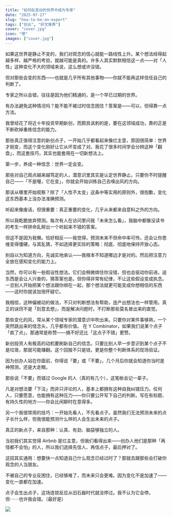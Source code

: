 ```yaml
---
title: "如何在变动的世界中成为专家"
date: "2025-07-27"
slug: "how-to-be-an-expert"
tags: ["创业", "好文推荐"]
cover: "cover.jpg"
icon: "😎"
images: ["cover.jpg"]
---
```

如果这世界是静止不变的，我们对观念的信心就能一路线性上升。某个想法经得起越多样、越严格的考验，就越可能是真的。许多人其实默默相信这一点——对「人性」这种变化不大的领域来说，这么想或许没错。



但对那些会变的东西——也就是几乎所有其他事物——你就不能再这样信任自己的判断了。



专家之所以会错，往往是因为他们精通的，是一个早已过期的世界。



有办法避免这种情况吗？能不能不被过时信念困住？答案是——可以，但得靠一点方法。



我曾经花了将近十年投资早期新创，而颇具讽刺的是，要在这领域成功，靠的正是不断砍掉重练信念的能力。



那些真正值得注意的新创点子，一开始几乎都看起来像烂主意，原因很简单：世界才刚变，而这个变化刚好让它从坏变成了对。我花了很多时间学会分辨这种「翻盘」，而这套技巧，其实也能套用在一切新想法上。



第一步，养成一种信念：世界一定会变。



那些对自己观点越来越笃定的人，潜意识里其实是认定世界静止。只要你不时提醒自己——「不是喔，它在变」，你就会开始训练自己去嗅出风的方向。



那该从哪里开始观察？除了「人性不太变」这条中等实用的原则外，很抱歉，变化这东西基本上没办法准确预测。



听起来像废话，但很重要：真正重要的变化，几乎从来都来自意料之外的方向。



所以我乾脆放弃预测。每次有人在访问里问我「未来怎么看」，我脑中都像没读书的考生一样拼命乱掰出一个听起来不错的答案。



但这不是因为我懒。恰好相反——我觉得，预测未来不但命中率可怜，还会让你思维变得僵硬。与其乱猜，不如选择更实际的策略：彻底、彻底地保持开放心态。



别自以为知道方向，先诚实地承认——我根本不知道哪边才是对的。然后把注意力全放在感知变化的能力上。



当然，你可以有一些假设性想法。它们会稍微绑住你没错，但也会驱动你前进。追东西是会让人兴奋的，猜答案也是。但你得非常有纪律，不让这些假设变成执念。
一旦别人开始把某个想法跟你绑在一起，那个想法就更可能变成你想相信的东西——这时你就该加倍怀疑它。



我相信，这种偏被动的做法，不只对判断想法有帮助，连产出想法也一样管用。真正的诀窍不是「刻意去想」，而是解决问题时，不打断那些莫名冒出来的直觉。



那些变化的风，常从某个领域专家的潜意识中吹出来。只要你对某件事够熟，一个突然跳出来的怪念头，几乎都有价值。
在 Y Combinator，如果我们说某个点子「疯了点」，那通常是称赞——搞不好还比「这点子不错」更赞。



新创投资人有极高的动机要刷新自己的信念。只要比别人早一步意识到某个点子不是垃圾，那就可能赚翻。这个回报不只是钱，更是你整个判断体系的现场验证。



因为创办人站在你面前，你得说「要」或「不要」，几个月后你就会知道你当时是神预测，还是大走眼。



那些说「不要」而错过 Google 的人（真的有几个），这笔帐会记一辈子。



凡是对想法要「下注」而非只评论的人，基本上都拥有这种自我纠错压力。任何人，只要愿意，也能拥有这种压力——你只要公开写下自己的判断。写在有标题、有持久性的地方——你会比闲聊时在意得多。



另一个我很常用的技巧：一开始先看人，不先看点子。虽然我们无法预测未来的点子长什么样，但我很能预测什么样的人会生出未来的点子。



真正的新点子，来自那种：认真、有劲、脑袋够独立的人。



当初我们其实觉得 Airbnb 是烂主意，但我们看得出来——创办人他们是那种「再怪都不会怕」的人，所以我们选择先信人、再信点子，最后押对了。



这招其实通用：想要快一点知道自己什么观念已经过时了？那就去跟那些会打破你观念的人当朋友。



不被自己的专业反困住，已经够难了，而未来只会更难。因为变化不是加速了——变化一直都在加速。



点子会生出点子，这场连锁反应从旧石器时代就没停过。我不认为它会停。
但⋯⋯也许我会错。（最好是）




![](https://prod-files-secure.s3.us-west-2.amazonaws.com/112d0858-5090-4d34-a606-b75eb8d65fd2/46476355-9cf3-4e99-9b7a-3531bc426380/1000202064.png?X-Amz-Algorithm=AWS4-HMAC-SHA256&X-Amz-Content-Sha256=UNSIGNED-PAYLOAD&X-Amz-Credential=ASIAZI2LB466YDOGWFK6%2F20251009%2Fus-west-2%2Fs3%2Faws4_request&X-Amz-Date=20251009T204505Z&X-Amz-Expires=3600&X-Amz-Security-Token=IQoJb3JpZ2luX2VjEEQaCXVzLXdlc3QtMiJHMEUCIQDE%2BpGbjRmgPHTdOMQ4ITJJFh5MKDSMBoESnyZ4YXIcpgIgbdaKy9ogA2A9%2BlTdwUL0xxiL8nd%2F0%2FerQkzMdddzBRwqiAQI3f%2F%2F%2F%2F%2F%2F%2F%2F%2F%2FARAAGgw2Mzc0MjMxODM4MDUiDPJRznfTJb%2BwFxQcVSrcA8ErW0F9hL7pQMw9TSgzrv40HrLDxN9ROCqjXf4r3izkQnQq8EL%2BUjWaQZGSQHic2m8ONmGyLKGzkdnGnft9tVaJdnl454Kv2AWvwOj9gbsiFmiN0RqCODQZ236rHWkfAqkRFcXYxZKUnEtGRofeLcwX0RE9YVilZWMIB61R6LDhUFntDVux15l9mHcj0JpKcd57VwYZNTNf7v6dqpSebHesOnUwXl3ON%2FQr2Il%2FPaaP%2B1mYPnxTYb5v1o4vyVS0hfYZgHIYvEceTkHLYsJkmiCnaEtpBTl7Z68GEYBFEm0H6rDieohZcTRdlD67a6zSy81qNRYYdYKKR1oFzkXsCMGbsFaP1f1aVJal7Ub1eZTwv2H27pNhjpERDAlRxCA2nT1STEGzhxzUFhe%2BOj7RXXx6uzXc9Jhl%2BIz3iIk23r7hh5hP9hvmNXdk7cjnn9NCg6UYq4K6ozJf2wlOwFil03P7M97je2WVZeuA1Utup5z4iQ39QdGJ16S1xcdBbUI0YLTpz4tvU23jB%2BiPTBWFm4hOlIcnpckSsp09zExawHruADvxghmRwthUoK8RVeljSeIO7JNpFN3%2FSH6PK5KISeNaJwWzW3Ob8tiyyYahQjUcovfGiJdBTi2B77keMLmkoMcGOqUBcFl6JmfmR5s%2Fj81VjqvxMFKVhX2re2QX5%2BSUt0VoR5O0QMUG4B6FT7M6y%2BCaTz365qLK5XF6CtDJUq41xiYPiFPxxoFucDr%2FLmtIVyANSzXLqiH1PgZyfMQ6PfbbcivRBQU6VB2WreLSiZrpIAk%2BBgMJljrwfiBoHfc5tIZFTzojxCcNBS5crsUxYlsQbEaH%2FMvADXjKpL7SSc9GQQOEnVQE4RMu&X-Amz-Signature=2d196b898ef74807189a6f9a9b813226ce5cb9f85a6e55b2452dd580bc41b8de&X-Amz-SignedHeaders=host&x-amz-checksum-mode=ENABLED&x-id=GetObject)

